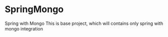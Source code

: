 # SpringMongo
Spring with Mongo
 This is base project, which will contains only spring with mongo integration
